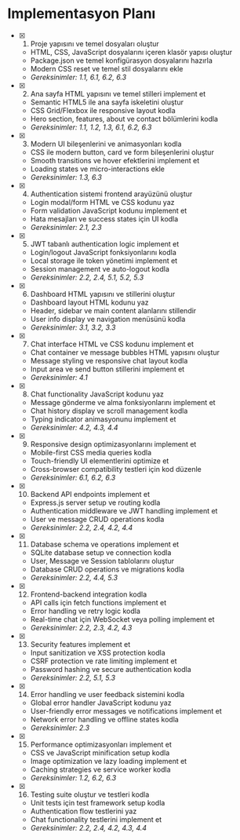 # Implementasyon Planı

- [x] 1. Proje yapısını ve temel dosyaları oluştur

  - HTML, CSS, JavaScript dosyalarını içeren klasör yapısı oluştur
  - Package.json ve temel konfigürasyon dosyalarını hazırla
  - Modern CSS reset ve temel stil dosyalarını ekle
  - _Gereksinimler: 1.1, 6.1, 6.2, 6.3_

- [x] 2. Ana sayfa HTML yapısını ve temel stilleri implement et

  - Semantic HTML5 ile ana sayfa iskeletini oluştur
  - CSS Grid/Flexbox ile responsive layout kodla
  - Hero section, features, about ve contact bölümlerini kodla
  - _Gereksinimler: 1.1, 1.2, 1.3, 6.1, 6.2, 6.3_

- [x] 3. Modern UI bileşenlerini ve animasyonları kodla

  - CSS ile modern button, card ve form bileşenlerini oluştur
  - Smooth transitions ve hover efektlerini implement et
  - Loading states ve micro-interactions ekle
  - _Gereksinimler: 1.3, 6.3_

- [x] 4. Authentication sistemi frontend arayüzünü oluştur

  - Login modal/form HTML ve CSS kodunu yaz
  - Form validation JavaScript kodunu implement et
  - Hata mesajları ve success states için UI kodla
  - _Gereksinimler: 2.1, 2.3_

- [x] 5. JWT tabanlı authentication logic implement et

  - Login/logout JavaScript fonksiyonlarını kodla
  - Local storage ile token yönetimi implement et
  - Session management ve auto-logout kodla
  - _Gereksinimler: 2.2, 2.4, 5.1, 5.2, 5.3_

- [x] 6. Dashboard HTML yapısını ve stillerini oluştur

  - Dashboard layout HTML kodunu yaz
  - Header, sidebar ve main content alanlarını stillendir
  - User info display ve navigation menüsünü kodla
  - _Gereksinimler: 3.1, 3.2, 3.3_

- [x] 7. Chat interface HTML ve CSS kodunu implement et

  - Chat container ve message bubbles HTML yapısını oluştur
  - Message styling ve responsive chat layout kodla
  - Input area ve send button stillerini implement et
  - _Gereksinimler: 4.1_

- [x] 8. Chat functionality JavaScript kodunu yaz

  - Message gönderme ve alma fonksiyonlarını implement et
  - Chat history display ve scroll management kodla
  - Typing indicator animasyonunu implement et
  - _Gereksinimler: 4.2, 4.3, 4.4_

- [x] 9. Responsive design optimizasyonlarını implement et

  - Mobile-first CSS media queries kodla
  - Touch-friendly UI elementlerini optimize et
  - Cross-browser compatibility testleri için kod düzenle
  - _Gereksinimler: 6.1, 6.2, 6.3_

- [x] 10. Backend API endpoints implement et

  - Express.js server setup ve routing kodla
  - Authentication middleware ve JWT handling implement et
  - User ve message CRUD operations kodla
  - _Gereksinimler: 2.2, 2.4, 4.2, 4.4_

- [x] 11. Database schema ve operations implement et

  - SQLite database setup ve connection kodla
  - User, Message ve Session tablolarını oluştur
  - Database CRUD operations ve migrations kodla
  - _Gereksinimler: 2.2, 4.4, 5.3_

- [x] 12. Frontend-backend integration kodla

  - API calls için fetch functions implement et
  - Error handling ve retry logic kodla
  - Real-time chat için WebSocket veya polling implement et
  - _Gereksinimler: 2.2, 2.3, 4.2, 4.3_

- [x] 13. Security features implement et

  - Input sanitization ve XSS protection kodla
  - CSRF protection ve rate limiting implement et
  - Password hashing ve secure authentication kodla
  - _Gereksinimler: 2.2, 5.1, 5.3_

- [x] 14. Error handling ve user feedback sistemini kodla

  - Global error handler JavaScript kodunu yaz
  - User-friendly error messages ve notifications implement et
  - Network error handling ve offline states kodla
  - _Gereksinimler: 2.3_

- [x] 15. Performance optimizasyonları implement et

  - CSS ve JavaScript minification setup kodla
  - Image optimization ve lazy loading implement et
  - Caching strategies ve service worker kodla
  - _Gereksinimler: 1.2, 6.2, 6.3_

- [x] 16. Testing suite oluştur ve testleri kodla


  - Unit tests için test framework setup kodla
  - Authentication flow testlerini yaz
  - Chat functionality testlerini implement et
  - _Gereksinimler: 2.2, 2.4, 4.2, 4.3, 4.4_
